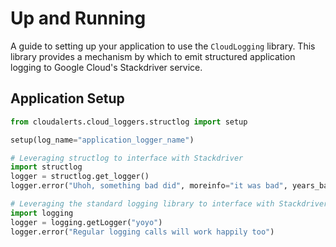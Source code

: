 # Up and Running

A guide to setting up your application to use the
`CloudLogging` library.  This library provides a mechanism
by which to emit structured application logging to
Google Cloud's Stackdriver service.

## Application Setup

```python
from cloudalerts.cloud_loggers.structlog import setup

setup(log_name="application_logger_name")

# Leveraging structlog to interface with Stackdriver
import structlog
logger = structlog.get_logger()
logger.error("Uhoh, something bad did", moreinfo="it was bad", years_back_luck=5)

# Leveraging the standard logging library to interface with Stackdriver
import logging
logger = logging.getLogger("yoyo")
logger.error("Regular logging calls will work happily too")
```
